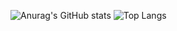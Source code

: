 ![Anurag's GitHub stats](https://github-readme-stats.vercel.app/api?username=gitfiilipeneto&show_icons=true&theme=radical)
![Top Langs](https://github-readme-stats.vercel.app/api/top-langs/?username=gitfiilipeneto&layout=compact)
